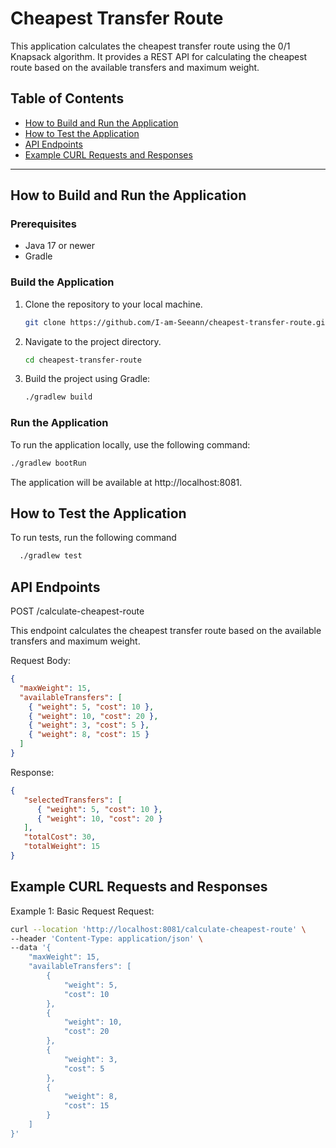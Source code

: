 
# Cheapest Transfer Route

This application calculates the cheapest transfer route using the 0/1 Knapsack algorithm. It provides a REST API for calculating the cheapest route based on the available transfers and maximum weight.

## Table of Contents

- [How to Build and Run the Application](#how-to-build-and-run-the-application)
- [How to Test the Application](#how-to-test-the-application)
- [API Endpoints](#api-endpoints)
- [Example CURL Requests and Responses](#example-curl-requests-and-responses)

---

## How to Build and Run the Application

### Prerequisites
- Java 17 or newer
- Gradle 

### Build the Application

1. Clone the repository to your local machine.
   ```bash
   git clone https://github.com/I-am-Seeann/cheapest-transfer-route.git
2. Navigate to the project directory.
   ```bash
   cd cheapest-transfer-route
3. Build the project using Gradle:
   ```bash
   ./gradlew build

### Run the Application

To run the application locally, use the following command:
   ```bash
   ./gradlew bootRun
   ```
The application will be available at http://localhost:8081.


## How to Test the Application

To run tests, run the following command

```bash
  ./gradlew test
  ```

## API Endpoints

POST /calculate-cheapest-route

This endpoint calculates the cheapest transfer route based on the available transfers and maximum weight.

Request Body:
```json
{
  "maxWeight": 15,
  "availableTransfers": [
    { "weight": 5, "cost": 10 },
    { "weight": 10, "cost": 20 },
    { "weight": 3, "cost": 5 },
    { "weight": 8, "cost": 15 }
  ]
}
```
Response:
```json
{
   "selectedTransfers": [
      { "weight": 5, "cost": 10 },
      { "weight": 10, "cost": 20 }
   ],
   "totalCost": 30,
   "totalWeight": 15
}
```

## Example CURL Requests and Responses

Example 1: Basic Request
Request:
```bash
curl --location 'http://localhost:8081/calculate-cheapest-route' \
--header 'Content-Type: application/json' \
--data '{
    "maxWeight": 15,
    "availableTransfers": [
        {
            "weight": 5,
            "cost": 10
        },
        {
            "weight": 10,
            "cost": 20
        },
        {
            "weight": 3,
            "cost": 5
        },
        {
            "weight": 8,
            "cost": 15
        }
    ]
}'
```


